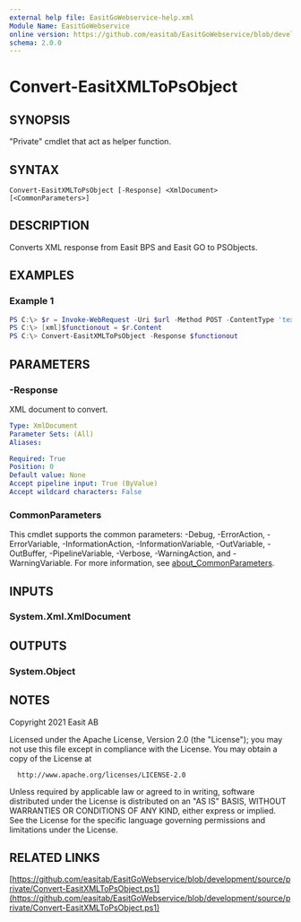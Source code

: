 ```yaml
---
external help file: EasitGoWebservice-help.xml
Module Name: EasitGoWebservice
online version: https://github.com/easitab/EasitGoWebservice/blob/development/docs/v2/Convert-EasitXMLToPsObject.md
schema: 2.0.0
---
```


# Convert-EasitXMLToPsObject

## SYNOPSIS

"Private" cmdlet that act as helper function.

## SYNTAX

```
Convert-EasitXMLToPsObject [-Response] <XmlDocument> [<CommonParameters>]
```

## DESCRIPTION

Converts XML response from Easit BPS and Easit GO to PSObjects.

## EXAMPLES

### Example 1

```powershell
PS C:\> $r = Invoke-WebRequest -Uri $url -Method POST -ContentType 'text/xml' -Body $payload -Headers $headers
PS C:\> [xml]$functionout = $r.Content
PS C:\> Convert-EasitXMLToPsObject -Response $functionout
```

## PARAMETERS

### -Response

XML document to convert.

```yaml
Type: XmlDocument
Parameter Sets: (All)
Aliases:

Required: True
Position: 0
Default value: None
Accept pipeline input: True (ByValue)
Accept wildcard characters: False
```

### CommonParameters
This cmdlet supports the common parameters: -Debug, -ErrorAction, -ErrorVariable, -InformationAction, -InformationVariable, -OutVariable, -OutBuffer, -PipelineVariable, -Verbose, -WarningAction, and -WarningVariable. For more information, see [about_CommonParameters](http://go.microsoft.com/fwlink/?LinkID=113216).

## INPUTS

### System.Xml.XmlDocument
## OUTPUTS

### System.Object
## NOTES

Copyright 2021 Easit AB

Licensed under the Apache License, Version 2.0 (the "License");
you may not use this file except in compliance with the License.
You may obtain a copy of the License at

      http://www.apache.org/licenses/LICENSE-2.0

Unless required by applicable law or agreed to in writing, software
distributed under the License is distributed on an "AS IS" BASIS,
WITHOUT WARRANTIES OR CONDITIONS OF ANY KIND, either express or implied.
See the License for the specific language governing permissions and
limitations under the License.

## RELATED LINKS

[https://github.com/easitab/EasitGoWebservice/blob/development/source/private/Convert-EasitXMLToPsObject.ps1](https://github.com/easitab/EasitGoWebservice/blob/development/source/private/Convert-EasitXMLToPsObject.ps1)